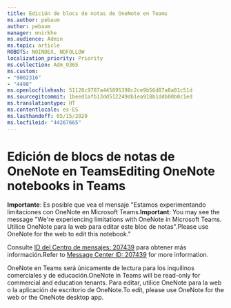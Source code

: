 ```yaml
---
title: Edición de blocs de notas de OneNote en Teams
ms.author: pebaum
author: pebaum
manager: mnirkhe
ms.audience: Admin
ms.topic: article
ROBOTS: NOINDEX, NOFOLLOW
localization_priority: Priority
ms.collection: Adm_O365
ms.custom:
- "9002316"
- "4498"
ms.openlocfilehash: 51128c9787a445895398c2ce9b56d87a8a81c51d
ms.sourcegitcommit: 1beed1afb13dd512249db1ea918b1ddb00b0c1ed
ms.translationtype: HT
ms.contentlocale: es-ES
ms.lasthandoff: 05/15/2020
ms.locfileid: "44267665"
---
```

# <a name="editing-onenote-notebooks-in-teams"></a><span data-ttu-id="452c1-102">Edición de blocs de notas de OneNote en Teams</span><span class="sxs-lookup"><span data-stu-id="452c1-102">Editing OneNote notebooks in Teams</span></span>

<span data-ttu-id="452c1-103">**Importante**: Es posible que vea el mensaje "Estamos experimentando limitaciones con OneNote en Microsoft Teams.</span><span class="sxs-lookup"><span data-stu-id="452c1-103">**Important**: You may see the message  "We're experiencing limitations with OneNote in Microsoft Teams.</span></span> <span data-ttu-id="452c1-104">Utilice OneNote para la web para editar este bloc de notas".</span><span class="sxs-lookup"><span data-stu-id="452c1-104">Please use OneNote for the web to edit this notebook."</span></span>  

<span data-ttu-id="452c1-105">Consulte [ID del Centro de mensajes: 207439](https://admin.microsoft.com/Adminportal/Home?source=applauncher#MessageCenter?id=MC207439) para obtener más información.</span><span class="sxs-lookup"><span data-stu-id="452c1-105">Refer to [Message Center ID: 207439](https://admin.microsoft.com/Adminportal/Home?source=applauncher#MessageCenter?id=MC207439) for more information.</span></span>

<span data-ttu-id="452c1-106">OneNote en Teams será únicamente de lectura para los inquilinos comerciales y de educación.</span><span class="sxs-lookup"><span data-stu-id="452c1-106">OneNote in Teams will be read-only for commercial and education tenants.</span></span> <span data-ttu-id="452c1-107">Para editar, utilice OneNote para la web o la aplicación de escritorio de OneNote.</span><span class="sxs-lookup"><span data-stu-id="452c1-107">To edit, please use OneNote for the web or the OneNote desktop app.</span></span>
